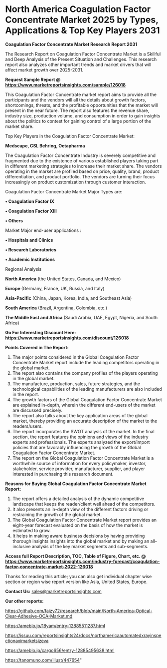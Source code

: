 # North America Coagulation Factor Concentrate Market 2025 by Types, Applications & Top Key Players 2031

<strong>Coagulation Factor Concentrate Market Research Report 2031</strong>

The Research Report on Coagulation Factor Concentrate Market is a Skillful and Deep Analysis of the Present Situation and Challenges. This research report also analyzes other important trends and market drivers that will affect market growth over 2025-2031.

<strong>Request Sample Report @ <a href=https://www.marketreportsinsights.com/sample/126018>https://www.marketreportsinsights.com/sample/126018</a></strong>

This Coagulation Factor Concentrate market report aims to provide all the participants and the vendors will all the details about growth factors, shortcomings, threats, and the profitable opportunities that the market will present in the near future. The report also features the revenue share, industry size, production volume, and consumption in order to gain insights about the politics to contest for gaining control of a large portion of the market share.

Top Key Players in the Coagulation Factor Concentrate Market:

<strong>Medscape, CSL Behring, Octapharma</strong>

The Coagulation Factor Concentrate Industry is severely competitive and fragmented due to the existence of various established players taking part in different marketing strategies to increase their market share. The vendors operating in the market are profiled based on price, quality, brand, product differentiation, and product portfolio. The vendors are turning their focus increasingly on product customization through customer interaction.

Coagulation Factor Concentrate Market Major Types are:

<strong>• Coagulation Factor IX

• Coagulation Factor XIII

• Others</strong>

Market Major end-user applications :

<strong>• Hospitals and Clinics

• Research Laboratories

• Academic Institutions</strong>

Regional Analysis

</u><strong><b>North America</b></strong> (the United States, Canada, and Mexico)

<strong><b>Europe </b></strong>(Germany, France, UK, Russia, and Italy)

<strong><b>Asia-Pacific</b></strong> (China, Japan, Korea, India, and Southeast Asia)

<strong><b>South America</b></strong> (Brazil, Argentina, Colombia, etc.)

<strong><b>The Middle East and Africa</b></strong> (Saudi Arabia, UAE, Egypt, Nigeria, and South Africa)

<strong>Go For Interesting Discount Here: <a href=https://www.marketreportsinsights.com/discount/126018>https://www.marketreportsinsights.com/discount/126018</a></strong>

<strong>Points Covered in The Report:</strong>
<ol>
  <li>The major points considered in the Global Coagulation Factor Concentrate Market report include the leading competitors operating in the global market.</li>
  <li>The report also contains the company profiles of the players operating in the global market.</li>
  <li>The manufacture, production, sales, future strategies, and the technological capabilities of the leading manufacturers are also included in the report.</li>
  <li>The growth factors of the Global Coagulation Factor Concentrate Market are explained in-depth, wherein the different end-users of the market are discussed precisely.</li>
  <li>The report also talks about the key application areas of the global market, thereby providing an accurate description of the market to the readers/users.</li>
  <li>The report incorporates the SWOT analysis of the market. In the final section, the report features the opinions and views of the industry experts and professionals. The experts analyzed the export/import policies that are favorably influencing the growth of the Global Coagulation Factor Concentrate Market.</li>
  <li>The report on the Global Coagulation Factor Concentrate Market is a worthwhile source of information for every policymaker, investor, stakeholder, service provider, manufacturer, supplier, and player interested in purchasing this research document.</li>
</ol>
<strong>Reasons for Buying Global Coagulation Factor Concentrate Market Report:</strong>

<ol>
  <li>The report offers a detailed analysis of the dynamic competitive landscape that keeps the reader/client well ahead of the competitors.</li>
  <li>It also presents an in-depth view of the different factors driving or restraining the growth of the global market.</li>
  <li>The Global Coagulation Factor Concentrate Market report provides an eight-year forecast evaluated on the basis of how the market is estimated to grow.</li>
  <li>It helps in making aware business decisions by having providing thorough insights insights into the global market and by making an all-inclusive analysis of the key market segments and sub-segments.</li>
</ol>
<strong>Access full Report Description, TOC, Table of Figure, Chart, etc. @ <a href=https://www.marketreportsinsights.com/industry-forecast/coagulation-factor-concentrate-market-2022-126018>https://www.marketreportsinsights.com/industry-forecast/coagulation-factor-concentrate-market-2022-126018</a></strong>


Thanks for reading this article; you can also get individual chapter wise section or region wise report version like Asia, United States, Europe.

<strong>Contact Us:</strong>
sales@marketreportsinsights.com

<strong>Our other reports:</strong>

<a href=https://github.com/faizy72/research/blob/main/North-America-Optical-Clear-Adhesive-OCA-Market.md>https://github.com/faizy72/research/blob/main/North-America-Optical-Clear-Adhesive-OCA-Market.md</a>

<a href=https://ameblo.jp/18yam/entry-12885511287.html>https://ameblo.jp/18yam/entry-12885511287.html</a>

<a href=https://issuu.com/reportsinsights24/docs/northamericaautomatedxrayinspectionaximarketsizeva>https://issuu.com/reportsinsights24/docs/northamericaautomatedxrayinspectionaximarketsizeva</a>

<a href=https://ameblo.jp/cargo656/entry-12885495638.html>https://ameblo.jp/cargo656/entry-12885495638.html</a>

<a href=https://tanomuno.com/illust/447654>https://tanomuno.com/illust/447654</a>"
